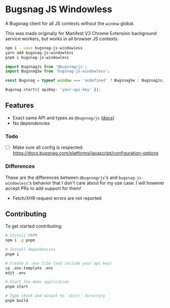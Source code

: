 # Bugsnag JS Windowless

A Bugsnag client for all JS contexts without the `window` global.

This was made originally for Manifest V3 Chrome Extension background service workers, but works in all browser JS contexts.

```bash
npm i --save bugsnag-js-windowless
yarn add bugsnag-js-windowless
pnpm i bugsnag-js-windowless
```

```ts
import BugsnagJs from '@bugsnag/js';
import BugsnagSw from 'bugsnag-js-windowless';

const Bugsnag = typeof window === 'undefined' ? BugsnagSw : BugsnagJs;

Bugsnag.start({ apiKey: 'your-api-key' });
```

## Features

- Exact same API and types as `@bugsnag/js` ([docs](https://docs.bugsnag.com/platforms/javascript/configuration-options))
- No dependencies

### Todo

- [ ] Make sure all config is respected: <https://docs.bugsnag.com/platforms/javascript/configuration-options>

### Differences

These are the differences between `@bugsnag/js`'s and `bugsnag-js-windowless`'s behavior that I don't care about for my use case. I will however accept PRs to add support for them!

- Fetch/XHR request errors are not reported

## Contributing

To get started contributing:

```bash
# Install PNPM
npm i -g pnpm

# Install dependencies
pnpm i

# Create a .env file (and include your api key)
cp .env.template .env
edit .env

# Start the demo application
pnpm start

# Type check and output to `dist/` directory
pnpm build
```
